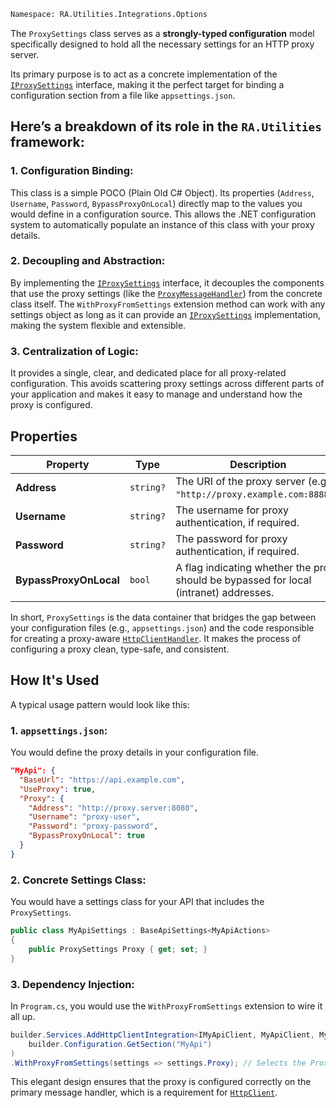 ```bash
Namespace: RA.Utilities.Integrations.Options
```

The `ProxySettings` class serves as a **strongly-typed configuration** model specifically
designed to hold all the necessary settings for an HTTP proxy server.

Its primary purpose is to act as a concrete implementation of the [`IProxySettings`](../Abstractions/IProxySettings.md) interface,
making it the perfect target for binding a configuration section from a file like `appsettings.json`.

## Here’s a breakdown of its role in the `RA.Utilities` framework:

### 1. Configuration Binding:
This class is a simple POCO (Plain Old C# Object).
Its properties (`Address`, `Username`, `Password`, `BypassProxyOnLocal`) directly map to the values you would define in a configuration source.
This allows the .NET configuration system to automatically populate an instance of this class with your proxy details.

### 2. Decoupling and Abstraction:
By implementing the [`IProxySettings`](../Abstractions/IProxySettings.md) interface, it decouples the components that use the proxy settings
(like the [`ProxyMessageHandler`](../DelegatingHandler/ProxyMessageHandler.md)) from the concrete class itself.
The `WithProxyFromSettings` extension method can work with any settings object as long as it can provide an [`IProxySettings`](../Abstractions/IProxySettings.md) implementation, making the system flexible and extensible.

### 3. Centralization of Logic:
It provides a single, clear, and dedicated place for all proxy-related configuration.
This avoids scattering proxy settings across different parts of your application and makes it easy to manage and understand how the proxy is configured.

## Properties

| Property	| Type	| Description |
| --------- | ----- | ----------- |
| **Address**	| `string?` |	The URI of the proxy server (e.g., `"http://proxy.example.com:8888"`). |
| **Username**	| `string?` |	The username for proxy authentication, if required. |
| **Password**	| `string?` |	The password for proxy authentication, if required. |
| **BypassProxyOnLocal**	| `bool` |	A flag indicating whether the proxy should be bypassed for local (intranet) addresses. |


In short, `ProxySettings` is the data container that bridges the gap between your configuration files (e.g., `appsettings.json`) and the code responsible for creating a proxy-aware [`HttpClientHandler`](https://learn.microsoft.com/en-us/dotnet/api/system.net.http.httpclienthandler).
It makes the process of configuring a proxy clean, type-safe, and consistent.

## How It's Used
A typical usage pattern would look like this:

### 1. `appsettings.json`:
You would define the proxy details in your configuration file.

```json showLineNumbers
"MyApi": {
  "BaseUrl": "https://api.example.com",
  "UseProxy": true,
  "Proxy": {
    "Address": "http://proxy.server:8080",
    "Username": "proxy-user",
    "Password": "proxy-password",
    "BypassProxyOnLocal": true
  }
}
```

### 2. Concrete Settings Class:
You would have a settings class for your API that includes the `ProxySettings`.

```csharp showLineNumbers
public class MyApiSettings : BaseApiSettings<MyApiActions>
{
    public ProxySettings Proxy { get; set; }
}
```

### 3. Dependency Injection:
In `Program.cs`, you would use the `WithProxyFromSettings` extension to wire it all up.

```csharp
builder.Services.AddHttpClientIntegration<IMyApiClient, MyApiClient, MyApiSettings>(
    builder.Configuration.GetSection("MyApi")
)
.WithProxyFromSettings(settings => settings.Proxy); // Selects the ProxySettings object
```

This elegant design ensures that the proxy is configured correctly on the primary message handler, which is a requirement for 
[`HttpClient`](https://learn.microsoft.com/en-us/dotnet/api/system.net.http.httpclient).